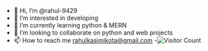 - 👋 Hi, I’m @rahul-9429
- 👀 I’m interested in developing
- 🌱 I’m currently learning python & MERN
- 💞️ I’m looking to collaborate on python and web projects 
- 📫 How to reach me rahulkasimikota@gmail.com
-![Visitor Count](https://profile-counter.glitch.me/{rahu-9429}/count.svg)
<!---
rahul-9429/rahul-9429 is a ✨ special ✨ repository because its `README.md` (this file) appears on your GitHub profile.
You can click the Preview link to take a look at your changes.
--->
